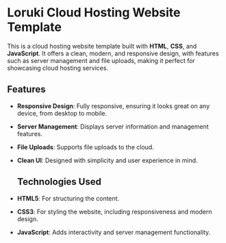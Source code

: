 # Loruki Cloud Hosting Website Template

This is a cloud hosting website template built with **HTML**, **CSS**, and **JavaScript**. It offers a clean, modern, and responsive design, with features such as server management and file uploads, making it perfect for showcasing cloud hosting services.

## Features

- **Responsive Design**: Fully responsive, ensuring it looks great on any device, from desktop to mobile.
- **Server Management**: Displays server information and management features.
- **File Uploads**: Supports file uploads to the cloud.
- **Clean UI**: Designed with simplicity and user experience in mind.

  ## Technologies Used

- **HTML5**: For structuring the content.
- **CSS3**: For styling the website, including responsiveness and modern design.
- **JavaScript**: Adds interactivity and server management functionality.
